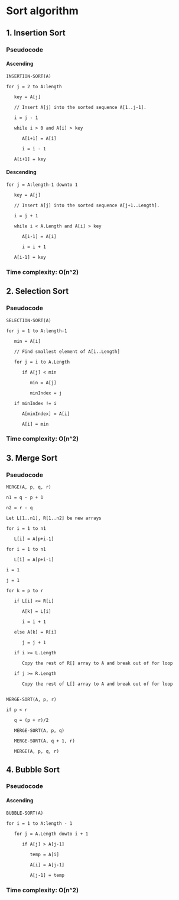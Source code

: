 # Sort algorithm

## 1. Insertion Sort

### Pseudocode

#### Ascending

    INSERTION-SORT(A)

    for j = 2 to A:length

       key = A[j]

       // Insert A[j] into the sorted sequence A[1..j-1].

       i = j - 1

       while i > 0 and A[i] > key

          A[i+1] = A[i]

          i = i - 1

       A[i+1] = key

#### Descending

    for j = A:length-1 downto 1

       key = A[j]

       // Insert A[j] into the sorted sequence A[j+1..Length].

       i = j + 1

       while i < A.Length and A[i] > key

          A[i-1] = A[i]

          i = i + 1

       A[i-1] = key

### Time complexity: O(n^2)

## 2. Selection Sort

### Pseudocode

    SELECTION-SORT(A)

    for j = 1 to A:length-1
    
       min = A[i]
       
       // Find smallest element of A[i..Length]
       
       for j = i to A.Length

          if A[j] < min
          
             min = A[j]
             
             minIndex = j
          
       if minIndex != i
       
          A[minIndex] = A[i]
          
          A[i] = min
       
### Time complexity: O(n^2)

## 3. Merge Sort

### Pseudocode

    MERGE(A, p, q, r)

    n1 = q - p + 1
    
    n2 = r - q
    
    Let L[1..n1], R[1..n2] be new arrays
    
    for i = 1 to n1
    
       L[i] = A[p+i-1]
    
    for i = 1 to n1
    
       L[i] = A[p+i-1]
    
    i = 1
    
    j = 1
    
    for k = p to r
       
       if L[i] <= R[i]
       
          A[k] = L[i]
          
          i = i + 1
       
       else A[k] = R[i]
       
          j = j + 1
          
       if i >= L.Length
       
          Copy the rest of R[] array to A and break out of for loop
          
       if j >= R.Length
       
          Copy the rest of L[] array to A and break out of for loop
          
          
    MERGE-SORT(A, p, r)
    
    if p < r
    
       q = (p + r)/2
       
       MERGE-SORT(A, p, q)
       
       MERGE-SORT(A, q + 1, r)
       
       MERGE(A, p, q, r)

## 4. Bubble Sort

### Pseudocode

#### Ascending

    BUBBLE-SORT(A)

    for i = 1 to A:length - 1
    
       for j = A.Length dowto i + 1
          
          if A[j] > A[j-1]
             
             temp = A[i]
             
             A[i] = A[j-1]
             
             A[j-1] = temp

### Time complexity: O(n^2)
